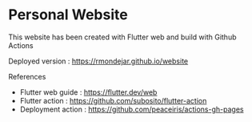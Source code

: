 # Personal Website
This website has been created with Flutter web and build with Github Actions

Deployed version : https://rmondejar.github.io/website

References

* Flutter web guide : https://flutter.dev/web
* Flutter action : https://github.com/subosito/flutter-action
* Deployment action : https://github.com/peaceiris/actions-gh-pages
